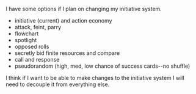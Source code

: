 I have some options if I plan on changing my initiative system.
- initiative (current) and action economy
- attack, feint, parry
- flowchart
- spotlight
- opposed rolls
- secretly bid finite resources and compare
- call and response
- pseudorandom (high, med, low chance of success cards--no shuffle)

l think if I want to be able to make changes to the initiative system I will need to decouple it from everything else.